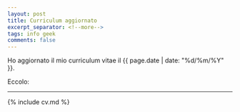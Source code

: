 ```yaml
---
layout: post
title: Curriculum aggiornato
excerpt_separator: <!--more-->
tags: info geek
comments: false
---
```

Ho aggiornato il mio curriculum vitae il {{ page.date | date: "%d/%m/%Y" }}.
<!--more-->
Eccolo:

***

{% include cv.md %}